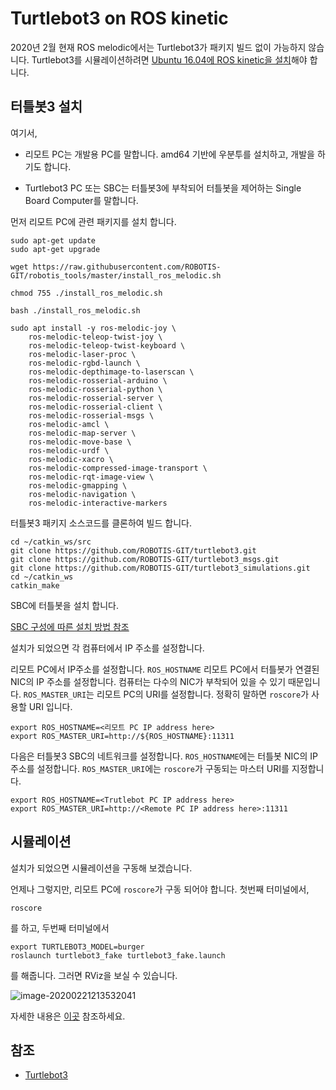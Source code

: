 # Turtlebot3 on ROS kinetic

2020년 2월 현재 ROS melodic에서는 Turtlebot3가 패키지 빌드 없이 가능하지 않습니다. Turtlebot3를 시뮬레이션하려면 [Ubuntu 16.04에 ROS kinetic을 설치](installation_of_ros.md)해야 합니다.

## 터틀봇3 설치

여기서,

- 리모트 PC는 개발용 PC를 말합니다. amd64 기반에 우분투를 설치하고, 개발을 하기도 합니다. 

- Turtlebot3 PC 또는 SBC는 터틀봇3에 부착되어 터틀봇을 제어하는 Single Board Computer를 말합니다.

먼저 리모트 PC에 관련 패키지를 설치 합니다.

```
sudo apt-get update
sudo apt-get upgrade

wget https://raw.githubusercontent.com/ROBOTIS-GIT/robotis_tools/master/install_ros_melodic.sh

chmod 755 ./install_ros_melodic.sh

bash ./install_ros_melodic.sh

sudo apt install -y ros-melodic-joy \
	ros-melodic-teleop-twist-joy \
	ros-melodic-teleop-twist-keyboard \
	ros-melodic-laser-proc \
	ros-melodic-rgbd-launch \
	ros-melodic-depthimage-to-laserscan \
	ros-melodic-rosserial-arduino \
	ros-melodic-rosserial-python \
	ros-melodic-rosserial-server \
	ros-melodic-rosserial-client \
	ros-melodic-rosserial-msgs \
	ros-melodic-amcl \
	ros-melodic-map-server \
	ros-melodic-move-base \
	ros-melodic-urdf \
	ros-melodic-xacro \
	ros-melodic-compressed-image-transport \
	ros-melodic-rqt-image-view \
	ros-melodic-gmapping \
	ros-melodic-navigation \
	ros-melodic-interactive-markers
```

터틀봇3 패키지 소스코드를 클론하여 빌드 합니다.

```
cd ~/catkin_ws/src
git clone https://github.com/ROBOTIS-GIT/turtlebot3.git
git clone https://github.com/ROBOTIS-GIT/turtlebot3_msgs.git
git clone https://github.com/ROBOTIS-GIT/turtlebot3_simulations.git
cd ~/catkin_ws
catkin_make
```

SBC에 터틀봇을 설치 합니다.

[SBC 구성에 따른 설치 방법 참조](http://emanual.robotis.com/docs/en/platform/turtlebot3/raspberry_pi_3_setup/#install-linux-ubuntu-mate)

설치가 되었으면 각 컴퓨터에서 IP 주소를 설정합니다.

리모트 PC에서 IP주소를 설정합니다. `ROS_HOSTNAME`  리모트 PC에서 터틀봇가 연결된 NIC의 IP 주소를 설정합니다. 컴퓨터는 다수의 NIC가 부착되어 있을 수 있기 때문입니다. `ROS_MASTER_URI`는 리모트 PC의 URI를 설정합니다. 정확히 말하면 `roscore`가 사용할 URI 입니다.

```
export ROS_HOSTNAME=<리모트 PC IP address here>
export ROS_MASTER_URI=http://${ROS_HOSTNAME}:11311
```

다음은 터틀봇3 SBC의 네트워크를 설정합니다. `ROS_HOSTNAME`에는 터틀봇 NIC의 IP 주소를 설정합니다.  `ROS_MASTER_URI`에는 `roscore`가 구동되는 마스터 URI를 지정합니다.

```
export ROS_HOSTNAME=<Trutlebot PC IP address here>
export ROS_MASTER_URI=http://<Remote PC IP address here>:11311
```

## 시뮬레이션

설치가 되었으면 시뮬레이션을 구동해 보겠습니다.

언제나 그렇지만, 리모트 PC에 `roscore`가 구동 되어야 합니다. 첫번째 터미널에서,

```
roscore
```

를 하고, 두번째 터미널에서

```
export TURTLEBOT3_MODEL=burger
roslaunch turtlebot3_fake turtlebot3_fake.launch
```

를 해줍니다. 그러면 RViz을 보실 수 있습니다.

![image-20200221213532041](/home/booil/.config/Typora/typora-user-images/image-20200221213532041.png)

자세한 내용은 [이곳](http://emanual.robotis.com/docs/en/platform/turtlebot3/simulation/#simulation) 참조하세요.

## 참조

- [Turtlebot3](http://emanual.robotis.com/docs/en/platform/turtlebot3/overview/#overview)